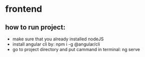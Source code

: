 # frontend

## how to run project:
* make sure that you already installed nodeJS
* install angular cli by: npm i -g @angular/cli
* go to project directory and put cammand in terminal: ng serve
